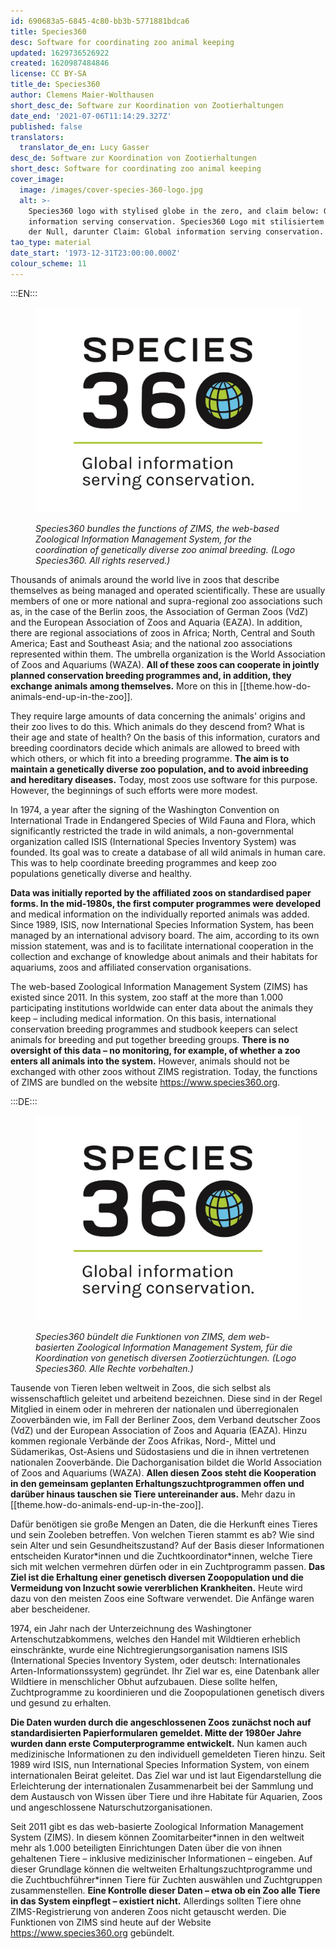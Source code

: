 ```yaml
---
id: 690683a5-6845-4c80-bb3b-5771881bdca6
title: Species360
desc: Software for coordinating zoo animal keeping
updated: 1629736526922
created: 1620987484846
license: CC BY-SA
title_de: Species360
author: Clemens Maier-Wolthausen
short_desc_de: Software zur Koordination von Zootierhaltungen
date_end: '2021-07-06T11:14:29.327Z'
published: false
translators:
  translator_de_en: Lucy Gasser
desc_de: Software zur Koordination von Zootierhaltungen
short_desc: Software for coordinating zoo animal keeping
cover_image:
  image: /images/cover-species-360-logo.jpg
  alt: >-
    Species360 logo with stylised globe in the zero, and claim below: Global
    information serving conservation. Species360 Logo mit stilisiertem Globus in
    der Null, darunter Claim: Global information serving conservation.
tao_type: material
date_start: '1973-12-31T23:00:00.000Z'
colour_scheme: 11
---
```


:::EN:::

<figure>

![Species360 logo with stylized globe in the zero. Text below: Global information serving conservation.](images/cover-species-360-logo.jpg)

<figcaption>

_Species360 bundles the functions of ZIMS, the web-based Zoological Information Management System, for the coordination of genetically diverse zoo animal breeding. (Logo Species360. All rights reserved.)_

</figcaption>

</figure>

Thousands of animals around the world live in zoos that describe themselves as being managed and operated scientifically. These are usually members of one or more national and supra-regional zoo associations such as, in the case of the Berlin zoos, the Association of German Zoos (VdZ) and the European Association of Zoos and Aquaria (EAZA). In addition, there are regional associations of zoos in Africa; North, Central and South America; East and Southeast Asia; and the national zoo associations represented within them. The umbrella organization is the World Association of Zoos and Aquariums (WAZA). **All of these zoos can cooperate in jointly planned conservation breeding programmes and, in addition, they exchange animals among themselves.** More on this in [[theme.how-do-animals-end-up-in-the-zoo]].

They require large amounts of data concerning the animals' origins and their zoo lives to do this. Which animals do they descend from? What is their age and state of health? On the basis of this information, curators and breeding coordinators decide which animals are allowed to breed with which others, or which fit into a breeding programme. **The aim is to maintain a genetically diverse zoo population, and to avoid inbreeding and hereditary diseases.** Today, most zoos use software for this purpose. However, the beginnings of such efforts were more modest.

In 1974, a year after the signing of the Washington Convention on International Trade in Endangered Species of Wild Fauna and Flora, which significantly restricted the trade in wild animals, a non-governmental organization called ISIS (International Species Inventory System) was founded. Its goal was to create a database of all wild animals in human care. This was to help coordinate breeding programmes and keep zoo populations genetically diverse and healthy.

**Data was initially reported by the affiliated zoos on standardised paper forms. In the mid-1980s, the first computer programmes were developed** and medical information on the individually reported animals was added. Since 1989, ISIS, now International Species Information System, has been managed by an international advisory board. The aim, according to its own mission statement, was and is to facilitate international cooperation in the collection and exchange of knowledge about animals and their habitats for aquariums, zoos and affiliated conservation organisations.

The web-based Zoological Information Management System (ZIMS) has existed since 2011. In this system, zoo staff at the more than 1.000 participating institutions worldwide can enter data about the animals they keep – including medical information. On this basis, international conservation breeding programmes and studbook keepers can select animals for breeding and put together breeding groups. **There is no oversight of this data – no monitoring, for example, of whether a zoo enters all animals into the system.** However, animals should not be exchanged with other zoos without ZIMS registration. Today, the functions of ZIMS are bundled on the website https://www.species360.org.

:::DE:::

<figure>

![Species360 Logo mit stilisiertem Globus in der Null, darunter Claim: Global information serving conservation.](images/cover-species-360-logo.jpg)

<figcaption>

_Species360 bündelt die Funktionen von ZIMS, dem web-basierten Zoological Information Management System, für die Koordination von genetisch diversen Zootierzüchtungen. (Logo Species360. Alle Rechte vorbehalten.)_

</figcaption>

</figure>

Tausende von Tieren leben weltweit in Zoos, die sich selbst als wissenschaftlich geleitet und arbeitend bezeichnen. Diese sind in der Regel Mitglied in einem oder in mehreren der nationalen und überregionalen Zooverbänden wie, im Fall der Berliner Zoos, dem Verband deutscher Zoos (VdZ) und der European Association of Zoos and Aquaria (EAZA). Hinzu kommen regionale Verbände der Zoos Afrikas, Nord-, Mittel und Südamerikas, Ost-Asiens und Südostasiens und die in ihnen vertretenen nationalen Zooverbände. Die Dachorganisation bildet die World Association of Zoos and Aquariums (WAZA). **Allen diesen Zoos steht die Kooperation in den gemeinsam geplanten Erhaltungszuchtprogrammen offen und darüber hinaus tauschen sie Tiere untereinander aus.** Mehr dazu in [[theme.how-do-animals-end-up-in-the-zoo]].

Dafür benötigen sie große Mengen an Daten, die die Herkunft eines Tieres und sein Zooleben betreffen. Von welchen Tieren stammt es ab? Wie sind sein Alter und sein Gesundheitszustand? Auf der Basis dieser Informationen entscheiden Kurator\*innen und die Zuchtkoordinator\*innen, welche Tiere sich mit welchen vermehren dürfen oder in ein Zuchtprogramm passen. **Das Ziel ist die Erhaltung einer genetisch diversen Zoopopulation und die Vermeidung von Inzucht sowie vererblichen Krankheiten.** Heute wird dazu von den meisten Zoos eine Software verwendet. Die Anfänge waren aber bescheidener.

1974, ein Jahr nach der Unterzeichnung des Washingtoner Artenschutzabkommens, welches den Handel mit Wildtieren erheblich einschränkte, wurde eine Nichtregierungsorganisation namens ISIS (International Species Inventory System, oder deutsch: Internationales Arten-Informationssystem) gegründet. Ihr Ziel war es, eine Datenbank aller Wildtiere in menschlicher Obhut aufzubauen. Diese sollte helfen, Zuchtprogramme zu koordinieren und die Zoopopulationen genetisch divers und gesund zu erhalten.

**Die Daten wurden durch die angeschlossenen Zoos zunächst noch auf standardisierten Papierformularen gemeldet. Mitte der 1980er Jahre wurden dann erste Computerprogramme entwickelt.** Nun kamen auch medizinische Informationen zu den individuell gemeldeten Tieren hinzu. Seit 1989 wird ISIS, nun International Species Information System, von einem internationalen Beirat geleitet. Das Ziel war und ist laut Eigendarstellung die Erleichterung der internationalen Zusammenarbeit bei der Sammlung und dem Austausch von Wissen über Tiere und ihre Habitate für Aquarien, Zoos und angeschlossene Naturschutzorganisationen.

Seit 2011 gibt es das web-basierte Zoological Information Management System (ZIMS). In diesem können Zoomitarbeiter\*innen in den weltweit mehr als 1.000 beteiligten Einrichtungen Daten über die von ihnen gehaltenen Tiere – inklusive medizinischer Informationen – eingeben. Auf dieser Grundlage können die weltweiten Erhaltungszuchtprogramme und die Zuchtbuchführer\*innen Tiere für Zuchten auswählen und Zuchtgruppen zusammenstellen. **Eine Kontrolle dieser Daten – etwa ob ein Zoo alle Tiere in das System einpflegt – existiert nicht.** Allerdings sollten Tiere ohne ZIMS-Registrierung von anderen Zoos nicht getauscht werden. Die Funktionen von ZIMS sind heute auf der Website https://www.species360.org gebündelt.

